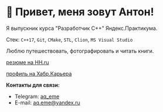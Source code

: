 # 👋 Привет, меня зовут Антон!

Я выпускник курса "Разработчик С++" Яндекс.Практикума.

Стек:
`C++17`, `Git`, `CMake`, `STL`, `Clion`, `MS Visual Studio`

Люблю путешествовать, фотографировать и читать книги.

[резюме на HH.ru](https://hh.ru/resume/492a9aa7ff0c3b0d810039ed1f4279766a4f49?hhtmFrom=resume_list)

[профиль на Хабр.Карьера](https://career.habr.com/aq_eme)



**Контакты для связи:**
- Telegram: [aq_eme](https://t.me/aq_eme)
- E-mail: aq.eme@yandex.ru
